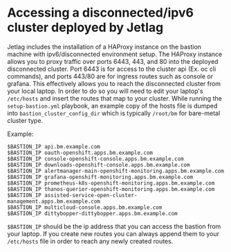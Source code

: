 # Accessing a disconnected/ipv6 cluster deployed by Jetlag

Jetlag includes the installation of a HAProxy instance on the bastion machine with ipv6/disconnected environment setup.  The HAProxy instance allows you to proxy traffic over ports 6443, 443, and 80 into the deployed disconnected cluster. Port 6443 is for access to the cluster api (Ex. oc cli commands), and ports 443/80 are for ingress routes such as console or grafana. This effectively allows you to reach the disconnected cluster from your local laptop. In order to do so you will need to edit your laptop's `/etc/hosts` and insert the routes that map to your cluster. While running the `setup-bastion.yml` playbook, an example copy of the hosts file is dumped into `bastion_cluster_config_dir` which is typically `/root/bm` for bare-metal cluster type.

Example:

```console
$BASTION_IP api.bm.example.com
$BASTION_IP oauth-openshift.apps.bm.example.com
$BASTION_IP console-openshift-console.apps.bm.example.com
$BASTION_IP downloads-openshift-console.apps.bm.example.com
$BASTION_IP alertmanager-main-openshift-monitoring.apps.bm.example.com
$BASTION_IP grafana-openshift-monitoring.apps.bm.example.com
$BASTION_IP prometheus-k8s-openshift-monitoring.apps.bm.example.com
$BASTION_IP thanos-querier-openshift-monitoring.apps.bm.example.com
$BASTION_IP assisted-service-open-cluster-management.apps.bm.example.com
$BASTION_IP multicloud-console.apps.bm.example.com
$BASTION_IP dittybopper-dittybopper.apps.bm.example.com
```

`$BASTION_IP` should be the ip address that you can access the bastion from your laptop. If you create new routes you can always append them to your `/etc/hosts` file in order to reach any newly created routes.

